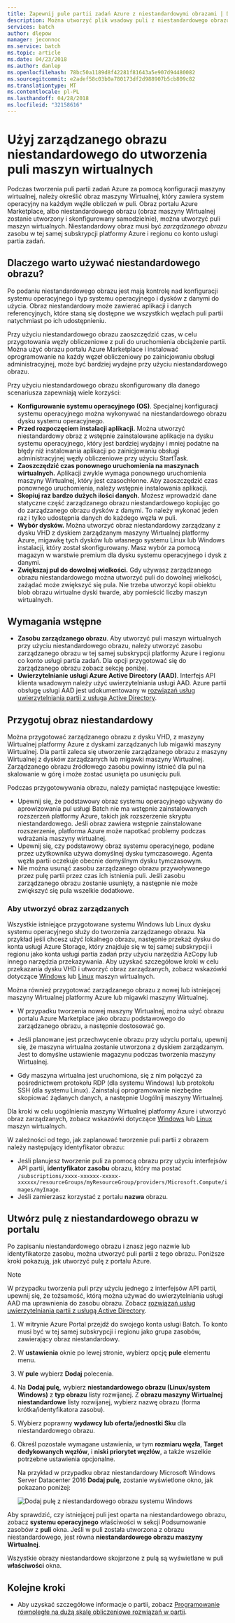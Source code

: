 ```yaml
---
title: Zapewnij pule partii zadań Azure z niestandardowymi obrazami | Dokumentacja firmy Microsoft
description: Można utworzyć plik wsadowy puli z niestandardowego obrazu, aby udostępnić obliczeniowe węzłów, które zawierają oprogramowanie i dane potrzebne do aplikacji. Niestandardowe obrazy są wydajnym sposobem konfigurowania węzłów obliczeniowych do uruchamiania obciążeń partii.
services: batch
author: dlepow
manager: jeconnoc
ms.service: batch
ms.topic: article
ms.date: 04/23/2018
ms.author: danlep
ms.openlocfilehash: 78bc50a1189d8f42281f81643a5e907d94480082
ms.sourcegitcommit: e2adef58c03b0a780173df2d988907b5cb809c82
ms.translationtype: MT
ms.contentlocale: pl-PL
ms.lasthandoff: 04/28/2018
ms.locfileid: "32158616"
---
```

# <a name="use-a-managed-custom-image-to-create-a-pool-of-virtual-machines"></a>Użyj zarządzanego obrazu niestandardowego do utworzenia puli maszyn wirtualnych 

Podczas tworzenia puli partii zadań Azure za pomocą konfiguracji maszyny wirtualnej, należy określić obraz maszyny Wirtualnej, który zawiera system operacyjny na każdym węźle obliczeń w puli. Obraz portalu Azure Marketplace, albo niestandardowego obrazu (obraz maszyny Wirtualnej zostanie utworzony i skonfigurowany samodzielnie), można utworzyć puli maszyn wirtualnych. Niestandardowy obraz musi być *zarządzanego obrazu* zasobu w tej samej subskrypcji platformy Azure i regionu co konto usługi partia zadań.

## <a name="why-use-a-custom-image"></a>Dlaczego warto używać niestandardowego obrazu?
Po podaniu niestandardowego obrazu jest mają kontrolę nad konfiguracji systemu operacyjnego i typ systemu operacyjnego i dysków z danymi do użycia. Obraz niestandardowy może zawierać aplikacji i danych referencyjnych, które staną się dostępne we wszystkich węzłach puli partii natychmiast po ich udostępnieniu.

Przy użyciu niestandardowego obrazu zaoszczędzić czas, w celu przygotowania węzły obliczeniowe z puli do uruchomienia obciążenie partii. Można użyć obrazu portalu Azure Marketplace i instalować oprogramowanie na każdy węzeł obliczeniowy po zainicjowaniu obsługi administracyjnej, może być bardziej wydajne przy użyciu niestandardowego obrazu.

Przy użyciu niestandardowego obrazu skonfigurowany dla danego scenariusza zapewniają wiele korzyści:

- **Konfigurowanie systemu operacyjnego (OS)**. Specjalnej konfiguracji systemu operacyjnego można wykonywać na niestandardowego obrazu dysku systemu operacyjnego. 
- **Przed rozpoczęciem instalacji aplikacji.** Można utworzyć niestandardowy obraz z wstępnie zainstalowane aplikacje na dysku systemu operacyjnego, który jest bardziej wydajny i mniej podatne na błędy niż instalowania aplikacji po zainicjowaniu obsługi administracyjnej węzły obliczeniowe przy użyciu StartTask.
- **Zaoszczędzić czas ponownego uruchomienia na maszynach wirtualnych.** Aplikacji zwykle wymaga ponownego uruchomienia maszyny Wirtualnej, który jest czasochłonne. Aby zaoszczędzić czas ponownego uruchomienia, należy wstępnie instalowania aplikacji. 
- **Skopiuj raz bardzo dużych ilości danych.** Możesz wprowadzić dane statyczne część zarządzanego obrazu niestandardowego kopiując go do zarządzanego obrazu dysków z danymi. To należy wykonać jeden raz i tylko udostępnia danych do każdego węzła w puli.
- **Wybór dysków.** Można utworzyć obraz niestandardowy zarządzany z dysku VHD z dyskiem zarządzanym maszyny Wirtualnej platformy Azure, migawkę tych dysków lub własnego systemu Linux lub Windows instalacji, który został skonfigurowany. Masz wybór za pomocą magazyn w warstwie premium dla dysku systemu operacyjnego i dysk z danymi.
- **Zwiększaj pul do dowolnej wielkości.** Gdy używasz zarządzanego obrazu niestandardowego można utworzyć puli do dowolnej wielkości, zażądać może zwiększyć się pula. Nie trzeba utworzyć kopii obiektu blob obrazu wirtualne dyski twarde, aby pomieścić liczby maszyn wirtualnych. 


## <a name="prerequisites"></a>Wymagania wstępne

- **Zasobu zarządzanego obrazu**. Aby utworzyć puli maszyn wirtualnych przy użyciu niestandardowego obrazu, należy utworzyć zasobu zarządzanego obrazu w tej samej subskrypcji platformy Azure i regionu co konto usługi partia zadań. Dla opcji przygotować się do zarządzanego obrazu zobacz sekcję poniżej.
- **Uwierzytelnianie usługi Azure Active Directory (AAD)**. Interfejs API klienta wsadowym należy użyć uwierzytelniania usługi AAD. Azure partii obsługę usługi AAD jest udokumentowany w [rozwiązań usług uwierzytelniania partii z usługą Active Directory](batch-aad-auth.md).

    
## <a name="prepare-a-custom-image"></a>Przygotuj obraz niestandardowy
Można przygotować zarządzanego obrazu z dysku VHD, z maszyny Wirtualnej platformy Azure z dyskami zarządzanych lub migawki maszyny Wirtualnej. Dla partii zaleca się utworzenie zarządzanego obrazu z maszyny Wirtualnej z dysków zarządzanych lub migawki maszyny Wirtualnej. Zarządzanego obrazu źródłowego zasobu powinny istnieć dla pul na skalowanie w górę i może zostać usunięta po usunięciu puli. 

Podczas przygotowywania obrazu, należy pamiętać następujące kwestie:

* Upewnij się, że podstawowy obraz systemu operacyjnego używany do aprowizowania pul usługi Batch nie ma wstępnie zainstalowanych rozszerzeń platformy Azure, takich jak rozszerzenie skryptu niestandardowego. Jeśli obraz zawiera wstępnie zainstalowane rozszerzenie, platforma Azure może napotkać problemy podczas wdrażania maszyny wirtualnej.
* Upewnij się, czy podstawowy obraz systemu operacyjnego, podane przez użytkownika używa domyślnej dysku tymczasowego. Agenta węzła partii oczekuje obecnie domyślnym dysku tymczasowym.
* Nie można usunąć zasobu zarządzanego obrazu przywoływanego przez pulę partii przez czas ich istnienia puli. Jeśli zasobu zarządzanego obrazu zostanie usunięty, a następnie nie może zwiększyć się pula wszelkie dodatkowe. 

### <a name="to-create-a-managed-image"></a>Aby utworzyć obraz zarządzanych
Wszystkie istniejące przygotowane systemu Windows lub Linux dysku systemu operacyjnego służy do tworzenia zarządzanego obrazu. Na przykład jeśli chcesz użyć lokalnego obrazu, następnie przekaż dysku do konta usługi Azure Storage, który znajduje się w tej samej subskrypcji i regionu jako konta usługi partia zadań przy użyciu narzędzia AzCopy lub innego narzędzia przekazywania. Aby uzyskać szczegółowe kroki w celu przekazania dysku VHD i utworzyć obraz zarządzanych, zobacz wskazówki dotyczące [Windows](../virtual-machines/windows/upload-generalized-managed.md) lub [Linux](../virtual-machines/linux/upload-vhd.md) maszyn wirtualnych.

Można również przygotować zarządzanego obrazu z nowej lub istniejącej maszyny Wirtualnej platformy Azure lub migawki maszyny Wirtualnej. 

* W przypadku tworzenia nowej maszyny Wirtualnej, można użyć obrazu portalu Azure Marketplace jako obrazu podstawowego do zarządzanego obrazu, a następnie dostosować go. 

* Jeśli planowane jest przechwycenie obrazu przy użyciu portalu, upewnij się, że maszyna wirtualna zostanie utworzona z dyskiem zarządzanym. Jest to domyślne ustawienie magazynu podczas tworzenia maszyny Wirtualnej.

* Gdy maszyna wirtualna jest uruchomiona, się z nim połączyć za pośrednictwem protokołu RDP (dla systemu Windows) lub protokołu SSH (dla systemu Linux). Zainstaluj oprogramowanie niezbędne skopiować żądanych danych, a następnie Uogólnij maszyny Wirtualnej.  

Dla kroki w celu uogólnienia maszyny Wirtualnej platformy Azure i utworzyć obraz zarządzanych, zobacz wskazówki dotyczące [Windows](../virtual-machines/windows/capture-image-resource.md) lub [Linux](../virtual-machines/linux/capture-image.md) maszyn wirtualnych.

W zależności od tego, jak zaplanować tworzenie puli partii z obrazem należy następujący identyfikator obrazu:

* Jeśli planujesz tworzenie puli za pomocą obrazu przy użyciu interfejsów API partii, **identyfikator zasobu** obrazu, który ma postać `/subscriptions/xxxx-xxxxxx-xxxxx-xxxxxx/resourceGroups/myResourceGroup/providers/Microsoft.Compute/images/myImage`. 
* Jeśli zamierzasz korzystać z portalu **nazwa** obrazu. 





## <a name="create-a-pool-from-a-custom-image-in-the-portal"></a>Utwórz pulę z niestandardowego obrazu w portalu

Po zapisaniu niestandardowego obrazu i znasz jego nazwie lub identyfikatorze zasobu, można utworzyć puli partii z tego obrazu. Poniższe kroki pokazują, jak utworzyć pulę z portalu Azure.

> [!NOTE]
> W przypadku tworzenia puli przy użyciu jednego z interfejsów API partii, upewnij się, że tożsamość, którą można używać do uwierzytelniania usługi AAD ma uprawnienia do zasobu obrazu. Zobacz [rozwiązań usług uwierzytelniania partii z usługą Active Directory](batch-aad-auth.md).
>

1. W witrynie Azure Portal przejdź do swojego konta usługi Batch. To konto musi być w tej samej subskrypcji i regionu jako grupa zasobów, zawierający obraz niestandardowy. 
2. W **ustawienia** oknie po lewej stronie, wybierz opcję **pule** elementu menu.
3. W **pule** wybierz **Dodaj** polecenia.
4. Na **Dodaj pulę,** wybierz **niestandardowego obrazu (Linux/system Windows)** z **typ obrazu** listy rozwijanej. Z **obrazu maszyny Wirtualnej niestandardowe** listy rozwijanej, wybierz nazwę obrazu (forma krótka/identyfikatora zasobu).
5. Wybierz poprawny **wydawcy lub oferta/jednostki Sku** dla niestandardowego obrazu.
6. Określ pozostałe wymagane ustawienia, w tym **rozmiaru węzła**, **Target dedykowanych węzłów**, i **niski priorytet węzłów**, a także wszelkie potrzebne ustawienia opcjonalne.

    Na przykład w przypadku obraz niestandardowy Microsoft Windows Server Datacenter 2016 **Dodaj pulę,** zostanie wyświetlone okno, jak pokazano poniżej:

    ![Dodaj pulę z niestandardowego obrazu systemu Windows](media/batch-custom-images/add-pool-custom-image.png)
  
Aby sprawdzić, czy istniejącej puli jest oparta na niestandardowego obrazu, zobacz **systemu operacyjnego** właściwości w sekcji Podsumowanie zasobów z **puli** okna. Jeśli w puli została utworzona z obrazu niestandardowego, jest równa **niestandardowego obrazu maszyny Wirtualnej**.

Wszystkie obrazy niestandardowe skojarzone z pulą są wyświetlane w puli **właściwości** okna.
 
## <a name="next-steps"></a>Kolejne kroki

- Aby uzyskać szczegółowe informacje o partii, zobacz [Programowanie równoległe na dużą skalę obliczeniowe rozwiązań w partii](batch-api-basics.md).
